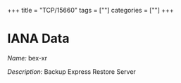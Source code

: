 +++
title = "TCP/15660"
tags = [""]
categories = [""]
+++

# IANA Data

_Name:_ bex-xr

_Description:_ Backup Express Restore Server

